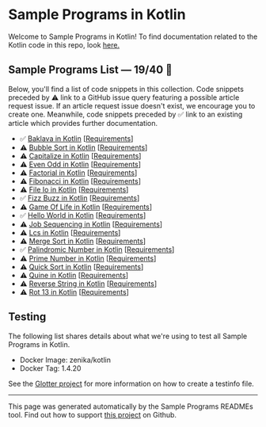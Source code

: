 # Sample Programs in Kotlin

Welcome to Sample Programs in Kotlin! To find documentation related to the Kotlin code in this repo, look [here.](https://sample-programs.therenegadecoder.com/languages/kotlin)

## Sample Programs List — 19/40 :thinking:

Below, you'll find a list of code snippets in this collection. Code snippets preceded by :warning: link to a GitHub issue query featuring a possible article request issue. If an article request issue doesn't exist, we encourage you to create one. Meanwhile, code snippets preceded by :white_check_mark: link to an existing article which provides further documentation.

- :white_check_mark: [Baklava in Kotlin](https://sample-programs.therenegadecoder.com/projects/baklava/kotlin) [[Requirements](https://sample-programs.therenegadecoder.com/projects/baklava)]
- :warning: [Bubble Sort in Kotlin](https://github.com//TheRenegadeCoder/sample-programs-website/issues?utf8=%E2%9C%93&q=is%3Aissue+is%3Aopen+bubble+sort+kotlin) [[Requirements](https://sample-programs.therenegadecoder.com/projects/bubble-sort)]
- :warning: [Capitalize in Kotlin](https://github.com//TheRenegadeCoder/sample-programs-website/issues?utf8=%E2%9C%93&q=is%3Aissue+is%3Aopen+capitalize+kotlin) [[Requirements](https://sample-programs.therenegadecoder.com/projects/capitalize)]
- :warning: [Even Odd in Kotlin](https://github.com//TheRenegadeCoder/sample-programs-website/issues?utf8=%E2%9C%93&q=is%3Aissue+is%3Aopen+even+odd+kotlin) [[Requirements](https://sample-programs.therenegadecoder.com/projects/even-odd)]
- :warning: [Factorial in Kotlin](https://github.com//TheRenegadeCoder/sample-programs-website/issues?utf8=%E2%9C%93&q=is%3Aissue+is%3Aopen+factorial+kotlin) [[Requirements](https://sample-programs.therenegadecoder.com/projects/factorial)]
- :warning: [Fibonacci in Kotlin](https://github.com//TheRenegadeCoder/sample-programs-website/issues?utf8=%E2%9C%93&q=is%3Aissue+is%3Aopen+fibonacci+kotlin) [[Requirements](https://sample-programs.therenegadecoder.com/projects/fibonacci)]
- :warning: [File Io in Kotlin](https://github.com//TheRenegadeCoder/sample-programs-website/issues?utf8=%E2%9C%93&q=is%3Aissue+is%3Aopen+file+io+kotlin) [[Requirements](https://sample-programs.therenegadecoder.com/projects/file-io)]
- :white_check_mark: [Fizz Buzz in Kotlin](https://sample-programs.therenegadecoder.com/projects/fizz-buzz/kotlin) [[Requirements](https://sample-programs.therenegadecoder.com/projects/fizz-buzz)]
- :warning: [Game Of Life in Kotlin](https://github.com//TheRenegadeCoder/sample-programs-website/issues?utf8=%E2%9C%93&q=is%3Aissue+is%3Aopen+game+of+life+kotlin) [[Requirements](https://sample-programs.therenegadecoder.com/projects/game-of-life)]
- :white_check_mark: [Hello World in Kotlin](https://sample-programs.therenegadecoder.com/projects/hello-world/kotlin) [[Requirements](https://sample-programs.therenegadecoder.com/projects/hello-world)]
- :warning: [Job Sequencing in Kotlin](https://github.com//TheRenegadeCoder/sample-programs-website/issues?utf8=%E2%9C%93&q=is%3Aissue+is%3Aopen+job+sequencing+kotlin) [[Requirements](https://sample-programs.therenegadecoder.com/projects/job-sequencing)]
- :warning: [Lcs in Kotlin](https://github.com//TheRenegadeCoder/sample-programs-website/issues?utf8=%E2%9C%93&q=is%3Aissue+is%3Aopen+lcs+kotlin) [[Requirements](https://sample-programs.therenegadecoder.com/projects/lcs)]
- :warning: [Merge Sort in Kotlin](https://github.com//TheRenegadeCoder/sample-programs-website/issues?utf8=%E2%9C%93&q=is%3Aissue+is%3Aopen+merge+sort+kotlin) [[Requirements](https://sample-programs.therenegadecoder.com/projects/merge-sort)]
- :white_check_mark: [Palindromic Number in Kotlin](https://sample-programs.therenegadecoder.com/projects/palindromic-number/kotlin) [[Requirements](https://sample-programs.therenegadecoder.com/projects/palindromic-number)]
- :warning: [Prime Number in Kotlin](https://github.com//TheRenegadeCoder/sample-programs-website/issues?utf8=%E2%9C%93&q=is%3Aissue+is%3Aopen+prime+number+kotlin) [[Requirements](https://sample-programs.therenegadecoder.com/projects/prime-number)]
- :warning: [Quick Sort in Kotlin](https://github.com//TheRenegadeCoder/sample-programs-website/issues?utf8=%E2%9C%93&q=is%3Aissue+is%3Aopen+quick+sort+kotlin) [[Requirements](https://sample-programs.therenegadecoder.com/projects/quick-sort)]
- :warning: [Quine in Kotlin](https://github.com//TheRenegadeCoder/sample-programs-website/issues?utf8=%E2%9C%93&q=is%3Aissue+is%3Aopen+quine+kotlin) [[Requirements](https://sample-programs.therenegadecoder.com/projects/quine)]
- :warning: [Reverse String in Kotlin](https://github.com//TheRenegadeCoder/sample-programs-website/issues?utf8=%E2%9C%93&q=is%3Aissue+is%3Aopen+reverse+string+kotlin) [[Requirements](https://sample-programs.therenegadecoder.com/projects/reverse-string)]
- :warning: [Rot 13 in Kotlin](https://github.com//TheRenegadeCoder/sample-programs-website/issues?utf8=%E2%9C%93&q=is%3Aissue+is%3Aopen+rot+13+kotlin) [[Requirements](https://sample-programs.therenegadecoder.com/projects/rot-13)]

## Testing

The following list shares details about what we're using to test all Sample Programs in Kotlin.

- Docker Image: zenika/kotlin
- Docker Tag: 1.4.20

See the [Glotter project](https://github.com/auroq/glotter) for more information on how to create a testinfo file.

---

This page was generated automatically by the Sample Programs READMEs tool. Find out how to support [this project](https://github.com/TheRenegadeCoder/sample-programs-readmes) on Github.
